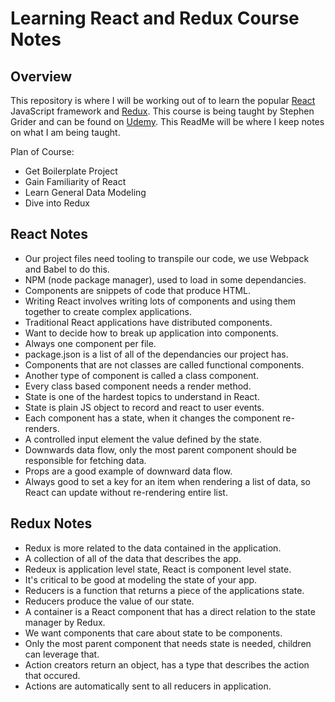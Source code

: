 Learning React and Redux Course Notes
===========================

## Overview

This repository is where I will be working out of to learn the popular [React](https://facebook.github.io/react/) JavaScript framework and [Redux](http://redux.js.org/docs/introduction/). This course is being taught by Stephen Grider and can be found on [Udemy](https://www.udemy.com/react-redux/learn/v4). This ReadMe will be where I keep notes on what I am being taught.

Plan of Course:
- Get Boilerplate Project
- Gain Familiarity of React
- Learn General Data Modeling
- Dive into Redux

## React Notes

- Our project files need tooling to transpile our code, we use Webpack and Babel to do this.
- NPM (node package manager), used to load in some dependancies.
- Components are snippets of code that produce HTML.
- Writing React involves writing lots of components and using them together to create complex applications.
- Traditional React applications have distributed components.
- Want to decide how to break up application into components.
- Always one component per file.
- package.json is a list of all of the dependancies our project has.
- Components that are not classes are called functional components.
- Another type of component is called a class component.
- Every class based component needs a render method.
- State is one of the hardest topics to understand in React.
- State is plain JS object to record and react to user events.
- Each component has a state, when it changes the component re-renders.
- A controlled input element the value defined by the state.
- Downwards data flow, only the most parent component should be responsible for fetching data.
- Props are a good example of downward data flow.
- Always good to set a key for an item when rendering a list of data, so React can update without re-rendering entire list.

## Redux Notes
- Redux is more related to the data contained in the application.
- A collection of all of the data that describes the app.
- Redeux is application level state, React is component level state.
- It's critical to be good at modeling the state of your app.
- Reducers is a function that returns a piece of the applications state.
- Reducers produce the value of our state.
- A container is a React component that has a direct relation to the state manager by Redux.
- We want components that care about state to be components.
- Only the most parent component that needs state is needed, children can leverage that.
- Action creators return an object, has a type that describes the action that occured.
- Actions are automatically sent to all reducers in application.
